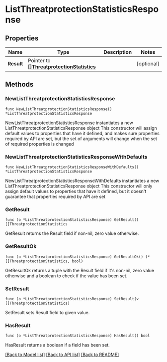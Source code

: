 # ListThreatprotectionStatisticsResponse

## Properties

Name | Type | Description | Notes
------------ | ------------- | ------------- | -------------
**Result** | Pointer to [**[]ThreatprotectionStatistics**](ThreatprotectionStatistics.md) |  | [optional] 

## Methods

### NewListThreatprotectionStatisticsResponse

`func NewListThreatprotectionStatisticsResponse() *ListThreatprotectionStatisticsResponse`

NewListThreatprotectionStatisticsResponse instantiates a new ListThreatprotectionStatisticsResponse object
This constructor will assign default values to properties that have it defined,
and makes sure properties required by API are set, but the set of arguments
will change when the set of required properties is changed

### NewListThreatprotectionStatisticsResponseWithDefaults

`func NewListThreatprotectionStatisticsResponseWithDefaults() *ListThreatprotectionStatisticsResponse`

NewListThreatprotectionStatisticsResponseWithDefaults instantiates a new ListThreatprotectionStatisticsResponse object
This constructor will only assign default values to properties that have it defined,
but it doesn't guarantee that properties required by API are set

### GetResult

`func (o *ListThreatprotectionStatisticsResponse) GetResult() []ThreatprotectionStatistics`

GetResult returns the Result field if non-nil, zero value otherwise.

### GetResultOk

`func (o *ListThreatprotectionStatisticsResponse) GetResultOk() (*[]ThreatprotectionStatistics, bool)`

GetResultOk returns a tuple with the Result field if it's non-nil, zero value otherwise
and a boolean to check if the value has been set.

### SetResult

`func (o *ListThreatprotectionStatisticsResponse) SetResult(v []ThreatprotectionStatistics)`

SetResult sets Result field to given value.

### HasResult

`func (o *ListThreatprotectionStatisticsResponse) HasResult() bool`

HasResult returns a boolean if a field has been set.


[[Back to Model list]](../README.md#documentation-for-models) [[Back to API list]](../README.md#documentation-for-api-endpoints) [[Back to README]](../README.md)



